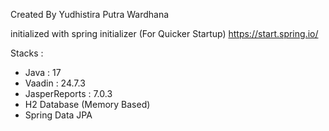 Created By Yudhistira Putra Wardhana

initialized with spring initializer
(For Quicker Startup)
https://start.spring.io/

Stacks : 
 - Java : 17
 - Vaadin : 24.7.3
 - JasperReports : 7.0.3
 - H2 Database (Memory Based)
 - Spring Data JPA
